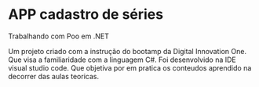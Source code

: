 # APP cadastro de séries
Trabalhando com Poo em .NET

Um projeto criado com a instrução do bootamp da Digital Innovation One. Que visa a familiaridade com a linguagem C#. Foi desenvolvido na IDE visual studio code. Que objetiva por em pratica os conteudos aprendido na decorrer das aulas teoricas.
